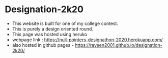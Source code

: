 # Designation-2k20
  - This website is built for one of my college contest.
  - This is purely a design oriented round.
  - This page was hosted using heruko
  - webpage link : https://null-pointers-designathon-2020.herokuapp.com/
  - also hosted in github pages - https://raveen2001.github.io/designation-2k20/
